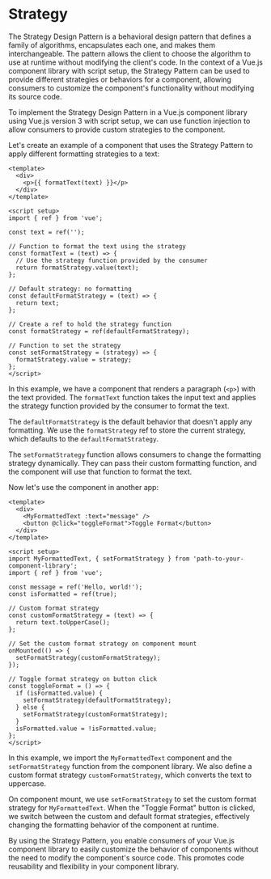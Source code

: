 # Strategy

The Strategy Design Pattern is a behavioral design pattern that defines a family of algorithms, encapsulates each one, and makes them interchangeable. The pattern allows the client to choose the algorithm to use at runtime without modifying the client's code. In the context of a Vue.js component library with script setup, the Strategy Pattern can be used to provide different strategies or behaviors for a component, allowing consumers to customize the component's functionality without modifying its source code.

To implement the Strategy Design Pattern in a Vue.js component library using Vue.js version 3 with script setup, we can use function injection to allow consumers to provide custom strategies to the component.

Let's create an example of a component that uses the Strategy Pattern to apply different formatting strategies to a text:

```vue
<template>
  <div>
    <p>{{ formatText(text) }}</p>
  </div>
</template>

<script setup>
import { ref } from 'vue';

const text = ref('');

// Function to format the text using the strategy
const formatText = (text) => {
  // Use the strategy function provided by the consumer
  return formatStrategy.value(text);
};

// Default strategy: no formatting
const defaultFormatStrategy = (text) => {
  return text;
};

// Create a ref to hold the strategy function
const formatStrategy = ref(defaultFormatStrategy);

// Function to set the strategy
const setFormatStrategy = (strategy) => {
  formatStrategy.value = strategy;
};
</script>
```

In this example, we have a component that renders a paragraph (`<p>`) with the text provided. The `formatText` function takes the input text and applies the strategy function provided by the consumer to format the text.

The `defaultFormatStrategy` is the default behavior that doesn't apply any formatting. We use the `formatStrategy` ref to store the current strategy, which defaults to the `defaultFormatStrategy`.

The `setFormatStrategy` function allows consumers to change the formatting strategy dynamically. They can pass their custom formatting function, and the component will use that function to format the text.

Now let's use the component in another app:

```vue
<template>
  <div>
    <MyFormattedText :text="message" />
    <button @click="toggleFormat">Toggle Format</button>
  </div>
</template>

<script setup>
import MyFormattedText, { setFormatStrategy } from 'path-to-your-component-library';
import { ref } from 'vue';

const message = ref('Hello, world!');
const isFormatted = ref(true);

// Custom format strategy
const customFormatStrategy = (text) => {
  return text.toUpperCase();
};

// Set the custom format strategy on component mount
onMounted(() => {
  setFormatStrategy(customFormatStrategy);
});

// Toggle format strategy on button click
const toggleFormat = () => {
  if (isFormatted.value) {
    setFormatStrategy(defaultFormatStrategy);
  } else {
    setFormatStrategy(customFormatStrategy);
  }
  isFormatted.value = !isFormatted.value;
};
</script>
```

In this example, we import the `MyFormattedText` component and the `setFormatStrategy` function from the component library. We also define a custom format strategy `customFormatStrategy`, which converts the text to uppercase.

On component mount, we use `setFormatStrategy` to set the custom format strategy for `MyFormattedText`. When the "Toggle Format" button is clicked, we switch between the custom and default format strategies, effectively changing the formatting behavior of the component at runtime.

By using the Strategy Pattern, you enable consumers of your Vue.js component library to easily customize the behavior of components without the need to modify the component's source code. This promotes code reusability and flexibility in your component library.